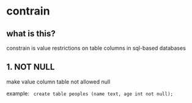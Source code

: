 # contrain
## what is this?
constrain is value restrictions on table columns in sql-based databases

## 1. NOT NULL
make value column table not allowed null

example:
``` create table peoples (name text, age int not null);```

